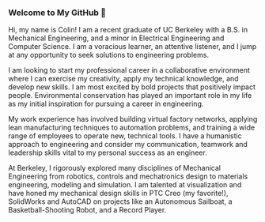 ### Welcome to My GitHub 👋

Hi, my name is Colin! I am a recent graduate of UC Berkeley with a B.S. in Mechanical Engineering, and a minor in Electrical Engineering and Computer Science. I am a voracious learner, an attentive listener, and I jump at any opportunity to seek solutions to engineering problems. 

I am looking to start my professional career in a collaborative environment where I can exercise my creativity, apply my technical knowledge, and develop new skills. I am most excited by bold projects that positively impact people. Environmental conservation has played an important role in my life as my initial inspiration for pursuing a career in engineering.

My work experience has involved building virtual factory networks, applying lean manufacturing techniques to automation problems, and training a wide range of employees to operate new, technical tools. I have a humanistic approach to engineering and consider my communication, teamwork and leadership skills vital to my personal success as an engineer.

At Berkeley, I rigorously explored many disciplines of Mechanical Engineering from robotics, controls and mechatronics design to materials engineering, modeling and simulation. I am talented at visualization and have honed my mechanical design skills in PTC Creo (my favorite!), SolidWorks and AutoCAD on projects like an Autonomous Sailboat, a Basketball-Shooting Robot, and a Record Player.

<!--
**cacton77/cacton77** is a ✨ _special_ ✨ repository because its `README.md` (this file) appears on your GitHub profile.

Here are some ideas to get you started:

- 🔭 I’m currently working on ...
- 🌱 I’m currently learning ...
- 👯 I’m looking to collaborate on ...
- 🤔 I’m looking for help with ...
- 💬 Ask me about ...
- 📫 How to reach me: ...
- 😄 Pronouns: ...
- ⚡ Fun fact: ...
-->
